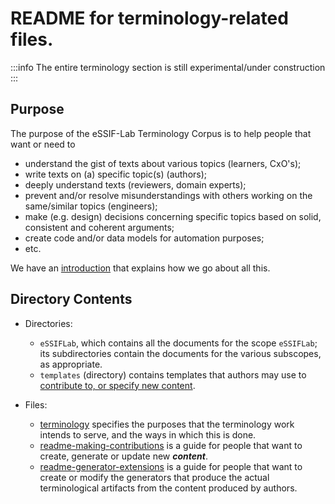 # README for terminology-related files.

:::info
The entire terminology section is still experimental/under construction
:::

## Purpose

The purpose of the eSSIF-Lab Terminology Corpus is to help people that want or need to
- understand the gist of texts about various topics (learners, CxO's);
- write texts on (a) specific topic(s) (authors);
- deeply understand texts (reviewers, domain experts);
- prevent and/or resolve misunderstandings with others working on the same/similar topics (engineers);
- make (e.g. design) decisions concerning specific topics based on solid, consistent and coherent arguments;
- create code and/or data models for automation purposes;
- etc.

We have an [introduction](terminology) that explains how we go about all this.

## Directory Contents

- Directories:
  - `eSSIFLab`, which contains all the documents for the scope `eSSIFLab`; its subdirectories contain the documents for the various subscopes, as appropriate.
  - `templates` (directory) contains templates that authors may use to [contribute to, or specify new content](readme-making-contributions).

- Files:
  - [terminology](terminology) specifies the purposes that the terminology work intends to serve, and the ways in which this is done.
  - [readme-making-contributions](readme-making-contributions) is a guide for people that want to create, generate or update new ***content***.
  - [readme-generator-extensions](readme-generator-extensions) is a guide for people that want to create or modify the generators that produce the actual terminological artifacts from the content produced by authors.
